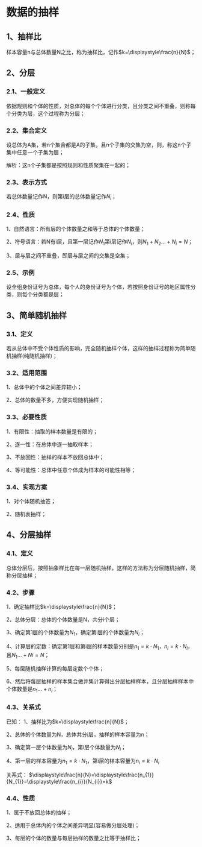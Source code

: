 # 数据的抽样

## 1、抽样比
样本容量n与总体数量N之比，称为抽样比，记作$k=\displaystyle\frac{n}{N}$；

## 2、分层
### 2.1、一般定义
依据规则和个体的性质，对总体的每个个体进行分类，且分类之间不重叠，则称每个分类为层，这个过程称为分层；

### 2.2、集合定义
设总体为A集，若n个集合都是A的子集，且n个子集的交集为空，则，称这n个子集中任意一个子集为层；

解析：这n个子集都是按照规则和性质聚集在一起的；

### 2.3、表示方式
若总体数量记作N，则第i层的总体数量记作$N_{i}$；

### 2.4、性质
1、自然语言：所有层的个体数量之和等于总体的个体数量；

2、符号语言：若N有i层，且第一层记作$N_{1}$第i层记作$N_{i}$，则$N_{1}+N_{2}...+N_{i}=N$；

3、层与层之间不重叠，即层与层之间的交集是空集；

### 2.5、示例
设全组身份证号为总体，每个人的身份证号为个体，若按照身份证号的地区属性分类，则每个分类都是层；

## 3、简单随机抽样
### 3.1、定义
若从总体中不受个体性质的影响，完全随机抽样个体，这样的抽样过程称为简单随机抽样(纯随机抽样)；

### 3.2、适用范围
1、总体中的个体之间差异较小；

2、总体的数量不多，方便实现随机抽样；

### 3.3、必要性质
1、有限性：抽取的样本数量是有限的；

2、逐一性：在总体中逐一抽取样本；

3、不放回性：抽样的样本不放回总体中；

4、等可能性：总体中任意个体成为样本的可能性相等；

### 3.4、实现方案
1、对个体随机抽签；

2、随机表抽样；

## 4、分层抽样
### 4.1、定义
总体分层后，按照抽象样比在每一层随机抽样，这样的方法称为分层随机抽样，简称分层抽样；

### 4.2、步骤
1、确定抽样比$k=\displaystyle\frac{n}{N}$；

2、总体分层：总体的个体数量是N，共分i个层；

3、确定第1层的个体数量为$N_{1}$，确定第i层的个体数量为$N_{i}$；

4、计算层的定数：确定第1层和第i层的样本数量分别是$n_{1}=k\cdot N_{1}$，$n_{i}=k\cdot N_{i}$，且$N_{1}...+N{i}=N$；

5、每层随机抽样计算的每层定数个个体；

6、然后将每层抽样的样本集合做并集计算得出分层抽样样本，且分层抽样样本中个体数量是$n_{1}...+n_{i}$；

### 4.3、关系式
已知：
1、抽样比为$k=\displaystyle\frac{n}{N}$；

2、总体的个体数量为N，总体共分i层，抽样的样本容量为n；

3、确定第一层个体数量为$N_{i}$，第i层个体数量为$N_{i}$；

4、第一层的样本容量为$n_{1}=k\cdot N_{1}$，第i层的样本容量为$n_{i}=k\cdot N_{i}$

关系式：
$\displaystyle\frac{n}{N}=\displaystyle\frac{n_{1}}{N_{1}}=\displaystyle\frac{n_{i}}{N_{i}}=k$

### 4.4、性质
1、属于不放回总体的抽样；

2、适用于总体内的个体之间差异明显(容易做分层处理)；

3、每层的个体的数量与每层抽样的数量之比等于抽样比；
